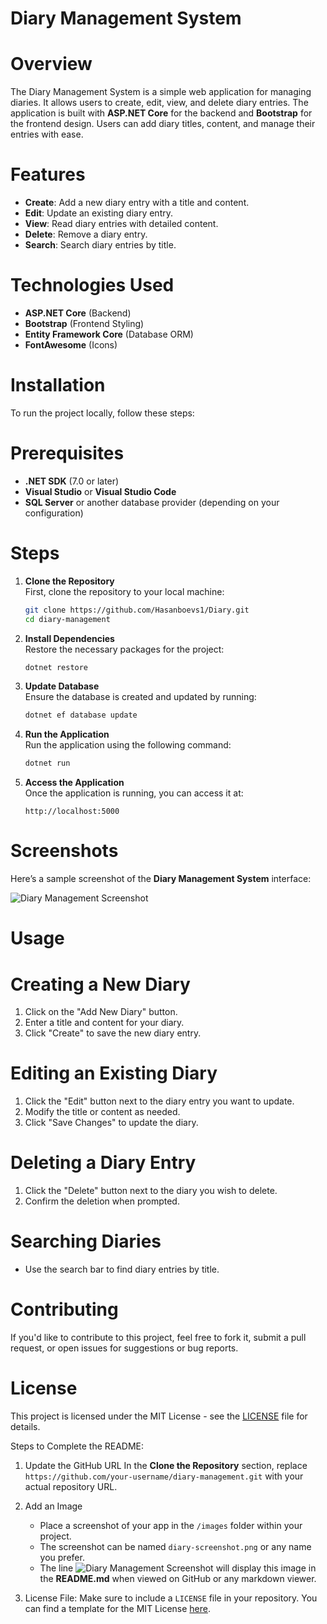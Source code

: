 # Diary Management System

# Overview

The Diary Management System is a simple web application for managing diaries. It allows users to create, edit, view, and delete diary entries. The application is built with **ASP.NET Core** for the backend and **Bootstrap** for the frontend design. Users can add diary titles, content, and manage their entries with ease.

# Features

- **Create**: Add a new diary entry with a title and content.
- **Edit**: Update an existing diary entry.
- **View**: Read diary entries with detailed content.
- **Delete**: Remove a diary entry.
- **Search**: Search diary entries by title.
  
# Technologies Used

- **ASP.NET Core** (Backend)
- **Bootstrap** (Frontend Styling)
- **Entity Framework Core** (Database ORM)
- **FontAwesome** (Icons)

# Installation

To run the project locally, follow these steps:

# Prerequisites
- **.NET SDK** (7.0 or later)
- **Visual Studio** or **Visual Studio Code**
- **SQL Server** or another database provider (depending on your configuration)

# Steps

1. **Clone the Repository**  
   First, clone the repository to your local machine:
   ```bash
   git clone https://github.com/Hasanboevs1/Diary.git
   cd diary-management
   ```

2. **Install Dependencies**  
   Restore the necessary packages for the project:
   ```bash
   dotnet restore
   ```

3. **Update Database**  
   Ensure the database is created and updated by running:
   ```bash
   dotnet ef database update
   ```

4. **Run the Application**  
   Run the application using the following command:
   ```bash
   dotnet run
   ```

5. **Access the Application**  
   Once the application is running, you can access it at:
   ```
   http://localhost:5000
   ```

# Screenshots

Here’s a sample screenshot of the **Diary Management System** interface:

![Diary Management Screenshot](images/diary-screenshot.png)

# Usage

# Creating a New Diary
1. Click on the "Add New Diary" button.
2. Enter a title and content for your diary.
3. Click "Create" to save the new diary entry.

# Editing an Existing Diary
1. Click the "Edit" button next to the diary entry you want to update.
2. Modify the title or content as needed.
3. Click "Save Changes" to update the diary.

# Deleting a Diary Entry
1. Click the "Delete" button next to the diary you wish to delete.
2. Confirm the deletion when prompted.

# Searching Diaries
- Use the search bar to find diary entries by title.

# Contributing

If you'd like to contribute to this project, feel free to fork it, submit a pull request, or open issues for suggestions or bug reports.

# License

This project is licensed under the MIT License - see the [LICENSE](LICENSE) file for details.


Steps to Complete the README:

1. Update the GitHub URL In the **Clone the Repository** section, replace `https://github.com/your-username/diary-management.git` with your actual repository URL.
   
2. Add an Image
    - Place a screenshot of your app in the `/images` folder within your project.
    - The screenshot can be named `diary-screenshot.png` or any name you prefer. 
    - The line ![Diary Management Screenshot](https://raw.githubusercontent.com/Hasanboevs1/Diary/main/images/diary-screenshot.png)
 will display this image in the **README.md** when viewed on GitHub or any markdown viewer.

3. License File: Make sure to include a `LICENSE` file in your repository. You can find a template for the MIT License [here](https://opensource.org/licenses/MIT). 

